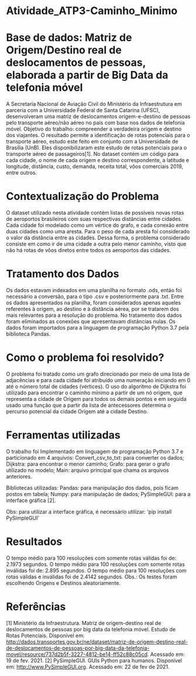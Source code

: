 # Atividade_ATP3-Caminho_Minimo

# Base de dados: Matriz de Origem/Destino real de deslocamentos de pessoas, elaborada a partir de Big Data da telefonia móvel
A Secretaria Nacional de Aviação Civil do Ministério da Infraestrutura em parceria com a Universidade Federal de Santa Catarina (UFSC), desenvolveram uma matriz de deslocamentos origem-e-destino de pessoas pelo transporte aéreo/não aéreo no país com base nos dados de telefonia móvel.
Objetivo do trabalho: compreender a verdadeira origem e destino dos viajantes.
O resultado permite a identificação de rotas potenciais para o transporte aéreo, estudo este feito em conjunto com a Universidade de Brasília (UnB).
Eles disponibilizaram este estudo de rotas potenciais para o transporte aéreo de passageiros[1].
No dataset contém um código para cada cidade, o nome de cada origem e destino correspondente, a latitude e longitude, distância, custo, demanda, receita total, vôos comerciais 2019, entre outros. 

# Contextualização do Problema
O dataset utilizado nesta atividade contém listas de possíveis novas rotas de aeroportos brasileiros com suas respectivas distâncias entre cidades. Cada cidade foi modelado como um vértice do grafo, e cada conexão entre duas cidades como uma aresta. Para o peso de cada aresta foi considerado o valor da distância entre as cidades. Dessa forma, o problema considerado consiste em como ir de uma cidade a outra pelo menor caminho, visto que não há rotas de vôos diretos entre todos os aeroportos das cidades.

# Tratamento dos Dados
Os dados estavam indexados em uma planilha no formato .ods, então foi necessário a conversão, para o tipo .csv e posteriormente para .txt.
Entre os dados apresentados na planilha, foram considerados apenas aqueles referentes à origem, ao destino e à distância aérea, por se tratarem dos mais relevantes para a resolução do problema.
No tratamento dos dados foram eliminados as conexões que apresentavam distâncias nulas.
Os dados foram importados para a linguagem de programação Python 3.7 pela biblioteca Pandas.

# Como o problema foi resolvido?
O problema foi tratado como um grafo direcionado por meio de uma lista de adjacências e para cada cidade foi atribuído uma numeração iniciando em 0 até o número total de cidades (vértices).
O uso do algoritmo de Dijkstra foi utilizado para encontrar o caminho mínimo a partir de um nó origem, que representa a cidade de Origem para todos os demais pontos e em seguida usado uma função que a partir da lista de antecessores determina o percurso potencial da cidade Origem até a cidade Destino.

# Ferramentas utilizadas
O trabalho foi Implementado em linguagem de programação Python 3.7 e particionado em 4 arquivos:
	Convert_csv_to_txt: para converter os dados;
Dijkstra: para encontrar o menor caminho;
	Grafo: para gerar o grafo utilizado no modelo;
	Main: arquivo principal que chama os arquivos anteriores.

Bibliotecas utilizadas:
Pandas: para manipulação dos dados, pois ficam postos em tabela;
Numpy: para manipulação de dados;
PySimpleGUI: para a interface gráfica [2].

Obs: para utilizar a interface gráfica, é necessário utilizar: 'pip install PySimpleGUI'

# Resultados
O tempo médio para 100 resoluções com somente rotas válidas foi de: 2.1973 segundos.
O tempo médio para 100 resoluções com somente rotas inválidas foi de: 2.895 segundos.
O tempo médio para 100 resoluções com rotas válidas e inválidas foi de 2.4142 segundos. 
Obs.: Os testes foram escolhendo Origens e Destinos aleatoriamente.


# Referências
[1] Ministério da Infraestrutura. Matriz de origem-destino real de deslocamentos de pessoas por big data da telefonia móvel. Estudo de Rotas Potenciais. Disponível em: <http://dados.transportes.gov.br/ne/dataset/matriz-de-origem-destino-real-de-deslocamentos-de-pessoas-por-big-data-da-telefonia-movel/resource/737d2b5f-3227-4812-be14-ff52c88c05cd>. Acessado em: 19 de fev. 2021.
[2] PySimpleGUI. GUIs Python para humanos. Disponível em: http://www.PySimpleGUI.org. Acessado em: 22 de fev de 2021.
